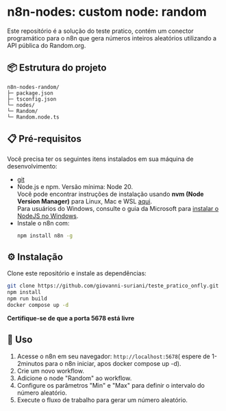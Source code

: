 # n8n-nodes: custom node: random

Este repositório é a solução do teste pratico, contém um conector programático para o n8n que gera números inteiros aleatórios utilizando a API pública do Random.org.

## 📦 Estrutura do projeto
```
n8n-nodes-random/
├─ package.json
├─ tsconfig.json
└─ nodes/
└─ Random/
└─ Random.node.ts
```

## 📋 Pré-requisitos

Você precisa ter os seguintes itens instalados em sua máquina de desenvolvimento:

* [git](https://git-scm.com/downloads)  
* Node.js e npm. Versão mínima: Node 20.  
  Você pode encontrar instruções de instalação usando **nvm (Node Version Manager)** para Linux, Mac e WSL [aqui](https://github.com/nvm-sh/nvm).  
  Para usuários do Windows, consulte o guia da Microsoft para [instalar o NodeJS no Windows](https://docs.microsoft.com/en-us/windows/dev-environment/javascript/nodejs-on-windows).  
* Instale o n8n com:  
  ```bash
  npm install n8n -g

## ⚙️ Instalação

Clone este repositório e instale as dependências:

```bash
git clone https://github.com/giovanni-suriani/teste_pratico_onfly.git
npm install
npm run build
docker compose up -d
```
**Certifique-se de que a porta 5678 está livre**

## 🚀 Uso

1. Acesse o n8n em seu navegador: `http://localhost:5678`( espere de 1-2minutos para o n8n iniciar, apos docker compose up -d).
2. Crie um novo workflow.
3. Adicione o node "Random" ao workflow.
4. Configure os parâmetros "Min" e "Max" para definir o intervalo do número aleatório.
5. Execute o fluxo de trabalho para gerar um número aleatório.
